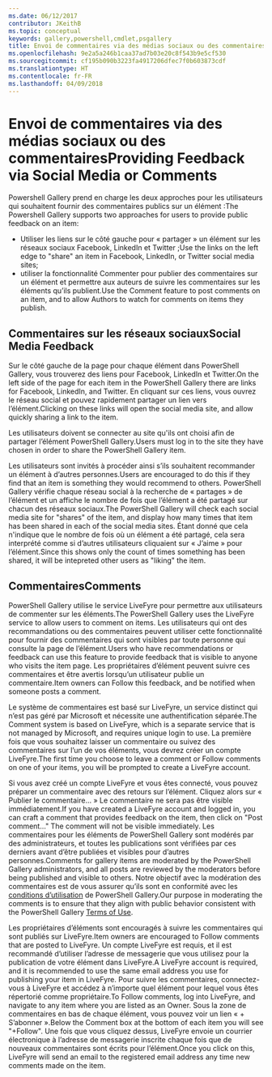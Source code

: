 ```yaml
---
ms.date: 06/12/2017
contributor: JKeithB
ms.topic: conceptual
keywords: gallery,powershell,cmdlet,psgallery
title: Envoi de commentaires via des médias sociaux ou des commentaires
ms.openlocfilehash: 9e2a5a246b1caa37ad7b03e20c8f543b9e5cf530
ms.sourcegitcommit: cf195b090b3223fa4917206dfec7f0b603873cdf
ms.translationtype: HT
ms.contentlocale: fr-FR
ms.lasthandoff: 04/09/2018
---
```

# <a name="providing-feedback-via-social-media-or-comments"></a><span data-ttu-id="78772-103">Envoi de commentaires via des médias sociaux ou des commentaires</span><span class="sxs-lookup"><span data-stu-id="78772-103">Providing Feedback via Social Media or Comments</span></span>

<span data-ttu-id="78772-104">Powershell Gallery prend en charge les deux approches pour les utilisateurs qui souhaitent fournir des commentaires publics sur un élément :</span><span class="sxs-lookup"><span data-stu-id="78772-104">The Powershell Gallery supports two approaches for users to provide public feedback on an item:</span></span>

* <span data-ttu-id="78772-105">Utiliser les liens sur le côté gauche pour « partager » un élément sur les réseaux sociaux Facebook, LinkedIn et Twitter ;</span><span class="sxs-lookup"><span data-stu-id="78772-105">Use the links on the left edge to "share" an item in Facebook, LinkedIn, or Twitter social media sites;</span></span>
* <span data-ttu-id="78772-106">utiliser la fonctionnalité Commenter pour publier des commentaires sur un élément et permettre aux auteurs de suivre les commentaires sur les éléments qu’ils publient.</span><span class="sxs-lookup"><span data-stu-id="78772-106">Use the Comment feature to post comments on an item, and to allow Authors to watch for comments on items they publish.</span></span>

## <a name="social-media-feedback"></a><span data-ttu-id="78772-107">Commentaires sur les réseaux sociaux</span><span class="sxs-lookup"><span data-stu-id="78772-107">Social Media Feedback</span></span>
<span data-ttu-id="78772-108">Sur le côté gauche de la page pour chaque élément dans PowerShell Gallery, vous trouverez des liens pour Facebook, LinkedIn et Twitter.</span><span class="sxs-lookup"><span data-stu-id="78772-108">On the left side of the page for each item in the PowerShell Gallery there are links for Facebook, LinkedIn, and Twitter.</span></span>
<span data-ttu-id="78772-109">En cliquant sur ces liens, vous ouvrez le réseau social et pouvez rapidement partager un lien vers l’élément.</span><span class="sxs-lookup"><span data-stu-id="78772-109">Clicking on these links will open the social media site, and allow quickly sharing a link to the item.</span></span>

<span data-ttu-id="78772-110">Les utilisateurs doivent se connecter au site qu'ils ont choisi afin de partager l’élément PowerShell Gallery.</span><span class="sxs-lookup"><span data-stu-id="78772-110">Users must log in to the site they have chosen in order to share the PowerShell Gallery item.</span></span>

<span data-ttu-id="78772-111">Les utilisateurs sont invités à procéder ainsi s’ils souhaitent recommander un élément à d’autres personnes.</span><span class="sxs-lookup"><span data-stu-id="78772-111">Users are encouraged to do this if they find that an item is something they would recommend to others.</span></span>
<span data-ttu-id="78772-112">PowerShell Gallery vérifie chaque réseau social à la recherche de « partages » de l’élément et un affiche le nombre de fois que l’élément a été partagé sur chacun des réseaux sociaux.</span><span class="sxs-lookup"><span data-stu-id="78772-112">The PowerShell Gallery will check each social media site for "shares" of the item, and display how many times that item has been shared in each of the social media sites.</span></span>
<span data-ttu-id="78772-113">Étant donné que cela n'indique que le nombre de fois où un élément a été partagé, cela sera interprété comme si d’autres utilisateurs cliquaient sur « J’aime » pour l’élément.</span><span class="sxs-lookup"><span data-stu-id="78772-113">Since this shows only the count of times something has been shared, it will be intepreted other users as "liking" the item.</span></span>


## <a name="comments"></a><span data-ttu-id="78772-114">Commentaires</span><span class="sxs-lookup"><span data-stu-id="78772-114">Comments</span></span>
<span data-ttu-id="78772-115">PowerShell Gallery utilise le service LiveFyre pour permettre aux utilisateurs de commenter sur les éléments.</span><span class="sxs-lookup"><span data-stu-id="78772-115">The PowerShell Gallery uses the LiveFyre service to allow users to comment on items.</span></span>
<span data-ttu-id="78772-116">Les utilisateurs qui ont des recommandations ou des commentaires peuvent utiliser cette fonctionnalité pour fournir des commentaires qui sont visibles par toute personne qui consulte la page de l’élément.</span><span class="sxs-lookup"><span data-stu-id="78772-116">Users who have recommendations or feedback can use this feature to provide feedback that is visible to anyone who visits the item page.</span></span>
<span data-ttu-id="78772-117">Les propriétaires d’élément peuvent suivre ces commentaires et être avertis lorsqu’un utilisateur publie un commentaire.</span><span class="sxs-lookup"><span data-stu-id="78772-117">Item owners can Follow this feedback, and be notified when someone posts a comment.</span></span>

<span data-ttu-id="78772-118">Le système de commentaires est basé sur LiveFyre, un service distinct qui n’est pas géré par Microsoft et nécessite une authentification séparée.</span><span class="sxs-lookup"><span data-stu-id="78772-118">The Comment system is based on LiveFyre, which is a separate service that is not managed by Microsoft, and requires unique login to use.</span></span>
<span data-ttu-id="78772-119">La première fois que vous souhaitez laisser un commentaire ou suivez des commentaires sur l’un de vos éléments, vous devrez créer un compte LiveFyre.</span><span class="sxs-lookup"><span data-stu-id="78772-119">The first time you choose to leave a comment or Follow comments on one of your items, you will be prompted to create a LiveFyre account.</span></span>

<span data-ttu-id="78772-120">Si vous avez créé un compte LiveFyre et vous êtes connecté, vous pouvez préparer un commentaire avec des retours sur l’élément. Cliquez alors sur « Publier le commentaire... » Le commentaire ne sera pas être visible immédiatement.</span><span class="sxs-lookup"><span data-stu-id="78772-120">If you have created a LiveFyre account and logged in, you can craft a comment that provides feedback on the item, then click on "Post comment..." The comment will not be visible immediately.</span></span>
<span data-ttu-id="78772-121">Les commentaires pour les éléments de PowerShell Gallery sont modérés par des administrateurs, et toutes les publications sont vérifiées par ces derniers avant d’être publiées et visibles pour d’autres personnes.</span><span class="sxs-lookup"><span data-stu-id="78772-121">Comments for gallery items are moderated by the PowerShell Gallery administrators, and all posts are reviewed by the moderators before being published and visible to others.</span></span>
<span data-ttu-id="78772-122">Notre objectif avec la modération des commentaires est de vous assurer qu’ils sont en conformité avec les [conditions d’utilisation](https://www.powershellgallery.com/policies/Terms) de PowerShell Gallery.</span><span class="sxs-lookup"><span data-stu-id="78772-122">Our purpose in moderating the comments is to ensure that they align with public behavior consistent with the PowerShell Gallery [Terms of Use](https://www.powershellgallery.com/policies/Terms).</span></span>

<span data-ttu-id="78772-123">Les propriétaires d’éléments sont encouragés à suivre les commentaires qui sont publiés sur LiveFyre.</span><span class="sxs-lookup"><span data-stu-id="78772-123">Item owners are encouraged to Follow comments that are posted to LiveFyre.</span></span>
<span data-ttu-id="78772-124">Un compte LiveFyre est requis, et il est recommandé d’utiliser l’adresse de messagerie que vous utilisez pour la publication de votre élément dans LiveFyre.</span><span class="sxs-lookup"><span data-stu-id="78772-124">A LiveFyre account is required, and it is recommended to use the same email address you use for publishing your item in LiveFyre.</span></span>
<span data-ttu-id="78772-125">Pour suivre les commentaires, connectez-vous à LiveFyre et accédez à n’importe quel élément pour lequel vous êtes répertorié comme propriétaire.</span><span class="sxs-lookup"><span data-stu-id="78772-125">To Follow comments, log into LiveFyre, and navigate to any item where you are listed as an Owner.</span></span>
<span data-ttu-id="78772-126">Sous la zone de commentaires en bas de chaque élément, vous pouvez voir un lien « + S’abonner ».</span><span class="sxs-lookup"><span data-stu-id="78772-126">Below the Comment box at the bottom of each item you will see "+Follow".</span></span>
<span data-ttu-id="78772-127">Une fois que vous cliquez dessus, LiveFyre envoie un courrier électronique à l’adresse de messagerie inscrite chaque fois que de nouveaux commentaires sont écrits pour l’élément.</span><span class="sxs-lookup"><span data-stu-id="78772-127">Once you click on this, LiveFyre will send an email to the registered email address any time new comments made on the item.</span></span>